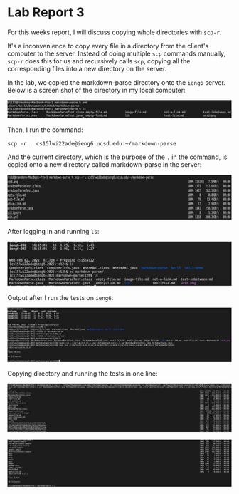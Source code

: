 # Lab Report 3

For this weeks report, I will discuss copying whole directories with ```scp-r```.

It's a inconvenience to copy every file in a directory from the client's computer to the server. Instead of doing multiple ```scp``` commands manually, ```scp-r``` does this for us and recursively calls ```scp```, copying all the corresponding files into a new directory on the server.

In the lab, we copied the markdown-parse directory onto the ```ieng6``` server. Below is a screen shot of the directory in my local computer:

![Image](lab-3-screenshots/directory.png)

Then, I run the command:

```
scp -r . cs15lwi22ade@ieng6.ucsd.edu:~/markdown-parse
```

And the current directory, which is the purpose of the ```.``` in the command, is copied onto a new directory called markdown-parse in the server:

![Image](lab-3-screenshots/command.png)

After logging in and running ```ls```:

![Image](lab-3-screenshots/ls.png)

Output after I run the tests on ```ieng6```:

![Image](lab-3-screenshots/ieng6run.png)

Copying directory and running the tests in one line:

![Image](lab-3-screenshots/scp-1.png)

![Image](lab-3-screenshots/scp-2.png)